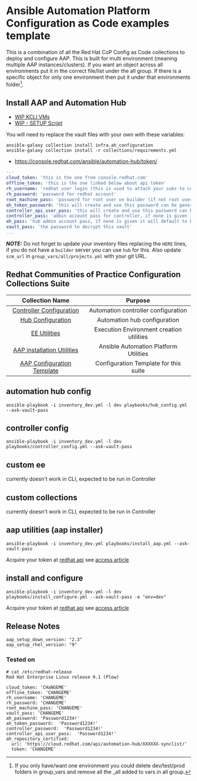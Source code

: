 # Ansible Automation Platform Configuration as Code examples template

This is a combination of all the Red Hat CoP Config as Code collections to deploy and configure AAP. This is built for multi environment (meaning multiple AAP instances/clusters). If you want an object across all environments put it in the correct file/list under the all group. If there is a specific object for only one environment then put it under that environments folder[^1].

[^1]: If you only have/want one environment you could delete dev/test/prod folders in group_vars and remove all the _all added to vars in all group.

## Install AAP and Automation Hub
* [WIP KCLI VMs](https://github.com/tosin2013/kcli-plan-samples/tree/dev/ansible-aap)
* [WIP - SETUP Script](https://github.com/tosin2013/kcli-plan-samples/blob/dev/ansible-aap/setup-aap.sh)

You will need to replace the vault files with your own with these variables:

```
ansible-galaxy collection install infra.ah_configuration
ansible-galaxy collection install -r collections/requirements.yml
```

* https://console.redhat.com/ansible/automation-hub/token/


```yaml
---
cloud_token: 'this is the one from console.redhat.com'
offline_token: 'this is the one linked below about api token'
rh_username: 'redhat user login (this is used to attach your subs to controller)'
rh_password: 'password for redhat account'
root_machine_pass: 'password for root user on builder (if not root user more changes will need to be made)'
ah_token_password: 'this will create and use this password can be generated'
controller_api_user_pass: 'this will create and use this password can be generated'
controller_pass: 'admin account pass for controller, if none is given it will default to Password1234!'
ah_pass: 'hub admin account pass, if none is given it will default to Password1234!'
vault_pass: 'the password to decrypt this vault'
...
```

**_NOTE:_** Do not forget to update your inventory files replacing the `HERE` lines, if you do not have a `builder` server you can use `hub` for this. Also update `scm_url` in `group_vars/all/projects.yml` with your git URL.

## Redhat Communities of Practice Configuration Collections Suite

|Collection Name|Purpose|
|:---:|:---:|
|[Controller Configuration](https://galaxy.ansible.com/redhat_cop/controller_configuration)|Automation controller configuration|
|[Hub Configuration](https://galaxy.ansible.com/redhat_cop/ah_configuration)|Automation hub configuration|
|[EE Utilities](https://galaxy.ansible.com/redhat_cop/ee_utilities)|Execution Environment creation utilities|
|[AAP installation Utilities](https://galaxy.ansible.com/redhat_cop/aap_utilities)|Ansible Automation Platform Utilities|
|[AAP Configuration Template](https://github.com/redhat-cop/aap_configuration_template)|Configuration Template for this suite|

## automation hub config

`ansible-playbook -i inventory_dev.yml -l dev playbooks/hub_config.yml --ask-vault-pass`

## controller config

`ansible-playbook -i inventory_dev.yml -l dev playbooks/controller_config.yml --ask-vault-pass`

## custom ee

currently doesn't work in CLI, expected to be run in Controller

## custom collections

currently doesn't work in CLI, expected to be run in Controller

## aap utilities (aap installer)

`ansible-playbook -i inventory_dev.yml playbooks/install_aap.yml --ask-vault-pass`

Acquire your token at [redhat api](https://access.redhat.com/management/api/) see [access article](https://access.redhat.com/articles/3626371)

## install and configure

`ansible-playbook -i inventory_dev.yml -l dev playbooks/install_configure.yml --ask-vault-pass -e "env=dev"`

Acquire your token at [redhat api](https://access.redhat.com/management/api/) see [access article](https://access.redhat.com/articles/3626371)


## Release Notes
```
aap_setup_down_version: "2.3"
aap_setup_rhel_version: "9"
```

### Tested on 
```
# cat /etc/redhat-release
Red Hat Enterprise Linux release 9.1 (Plow)
```


```
cloud_token: 'CHaNGEME'
offline_token: 'CHANGEME'
rh_username: 'CHANGEME'
rh_password: 'CHANGEME'
root_machine_pass: 'CHANGEME'
vault_pass: 'CHANGEME'
ah_password: 'Password1234!'
ah_token_password:  'Password1234!'
controller_password:  'Password1234!'
controller_api_user_pass:  'Password1234!'
ah_repository_certified:
  url: 'https://cloud.redhat.com/api/automation-hub/XXXXXX-synclist/'
  token: 'CHANGEME'
```